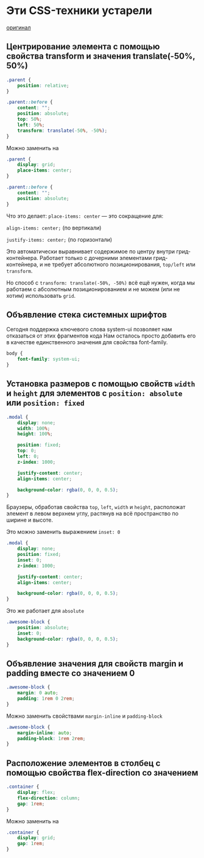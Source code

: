 # Эти CSS-техники устарели

[оригинал](https://habr.com/ru/companies/ruvds/articles/917204/)

## Центрирование элемента с помощью свойства transform и значения translate(-50%, 50%)

```css
.parent {
    position: relative;
}

.parent::before {
    content: "";
    position: absolute;
    top: 50%;
    left: 50%;
    transform: translate(-50%, -50%);
}
```

Можно заменить на

```css
.parent {
    display: grid;
    place-items: center;
}

.parent::before {
    content: "";
    position: absolute;
}
```

Что это делает:
`place-items: center` — это сокращение для:

`align-items: center;` (по вертикали)

`justify-items: center;` (по горизонтали)

Это автоматически выравнивает содержимое по центру внутри грид-контейнера.
Работает только с дочерними элементами грид-контейнера, и не требует абсолютного позиционирования, `top/left` или
`transform`.

Но способ с `transform: translate(-50%, -50%)` всё ещё нужен, когда мы работаем с абсолютным позиционированием и не
можем (или не хотим) использовать `grid`.

## Объявление стека системных шрифтов

Сегодня поддержка ключевого слова system-ui позволяет нам отказаться от этих фрагментов кода
Нам осталось просто добавить его в качестве единственного значения для свойства font-family.

```css
body {
    font-family: system-ui;
}
```

## Установка размеров с помощью свойств `width` и `height` для элементов с `position: absolute` или `position: fixed`

```css
.modal {
    display: none;
    width: 100%;
    height: 100%;

    position: fixed;
    top: 0;
    left: 0;
    z-index: 1000;

    justify-content: center;
    align-items: center;

    background-color: rgba(0, 0, 0, 0.5);
}
```

Браузеры, обработав свойства `top`, `left`, `width` и `height`, расположат элемент в левом верхнем углу, растянув на всё
пространство по ширине и высоте.

Это можно заменить выражением `inset: 0`

```css
.modal {
    display: none;
    position: fixed;
    inset: 0;
    z-index: 1000;

    justify-content: center;
    align-items: center;

    background-color: rgba(0, 0, 0, 0.5);
}
```

Это же работает для `absolute`

```css
.awesome-block {
    position: absolute;
    inset: 0;
    background-color: rgba(0, 0, 0, 0.5);
}
```

## Объявление значения для свойств margin и padding вместе со значением 0

```css
.awesome-block {
    margin: 0 auto;
    padding: 1rem 0 2rem;
}
```

Можно заменить свойствами `margin-inline` и `padding-block`

```css
.awesome-block {
    margin-inline: auto;
    padding-block: 1rem 2rem;
}
```

## Расположение элементов в столбец с помощью свойства flex-direction со значением

```css
.container {
    display: flex;
    flex-direction: column;
    gap: 1rem;
}
```

Можно заменить на

```css
.container {
    display: grid;
    gap: 1rem;
}
```